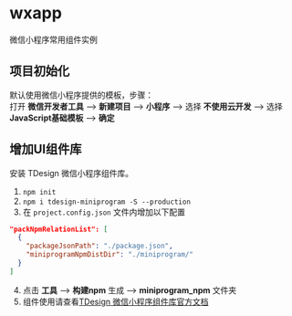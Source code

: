 # wxapp
微信小程序常用组件实例

## 项目初始化
默认使用微信小程序提供的模板，步骤：  
打开 **微信开发者工具** --> **新建项目** --> **小程序** --> 选择 **不使用云开发** --> 选择 **JavaScript基础模板** --> **确定**

## 增加UI组件库
安装 TDesign 微信小程序组件库。
1. `npm init`
2. `npm i tdesign-miniprogram -S --production`
3. 在 `project.config.json` 文件内增加以下配置
```json
"packNpmRelationList": [
  {
    "packageJsonPath": "./package.json",
    "miniprogramNpmDistDir": "./miniprogram/"
  }
]
```
4. 点击 **工具** --> **构建npm** 生成 --> **miniprogram_npm** 文件夹
5. 组件使用请查看[TDesign 微信小程序组件库官方文档](https://tdesign.tencent.com/miniprogram/getting-started)

